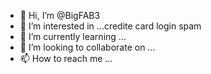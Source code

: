 - 👋 Hi, I’m @BigFAB3
- 👀 I’m interested in ...credite card login spam
- 🌱 I’m currently learning ...
- 💞️ I’m looking to collaborate on ...
- 📫 How to reach me ...

<!---
BigFAB3/BigFAB3 is a ✨ special ✨ repository because its `README.md` (this file) appears on your GitHub profile.
You can click the Preview link to take a look at your changes.
--->
